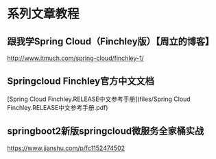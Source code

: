 # 系列文章教程


## 跟我学Spring Cloud（Finchley版）【周立的博客】
http://www.itmuch.com/spring-cloud/finchley-1/

## Springcloud Finchley官方中文文档
[Spring Cloud Finchley.RELEASE中文参考手册](files/Spring Cloud Finchley.RELEASE中文参考手册.pdf)


## springboot2新版springcloud微服务全家桶实战

https://www.jianshu.com/p/fc1152474502